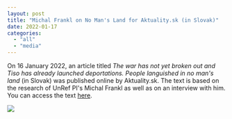 ```yaml
---
layout: post
title: "Michal Frankl on No Man's Land for Aktuality.sk (in Slovak)"
date: 2022-01-17
categories: 
  - "all"
  - "media"
---
```


On 16 January 2022, an article titled _The war has not yet broken out and Tiso has already launched deportations. People languished in no man's land_ (in Slovak) was published online by Aktuality.sk. The text is based on the research of UnRef PI's Michal Frankl as well as on an interview with him. You can access the text [here](https://www.aktuality.sk/clanok/egnjvr8/vojna-este-neprepukla-a-tiso-uz-zacal-s-deportaciami-ludia-zivorili-na-uzemi-nikoho/).

[![](/assets/images/Tiso.png)](https://www.aktuality.sk/clanok/egnjvr8/vojna-este-neprepukla-a-tiso-uz-zacal-s-deportaciami-ludia-zivorili-na-uzemi-nikoho/)
